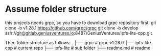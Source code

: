 # Assume folder structure
this projects needs grpc, so you have to download grpc repository first.
    git clone -b v1.28.1 https://github.com/grpc/grpc
    git clone -b develop ssh://git@gitlab.geniusventures.io:8487/GeniusVentures/ipfs-lite-cpp.git

Then folder structure as follows:
    .
    ├── grpc                             # grpc v1.28.0
    ├── ipfs-lite-cpp                    # current repo
        ├── ipfs-lite                    # sub folder
        ├── readme.md                    # readme
